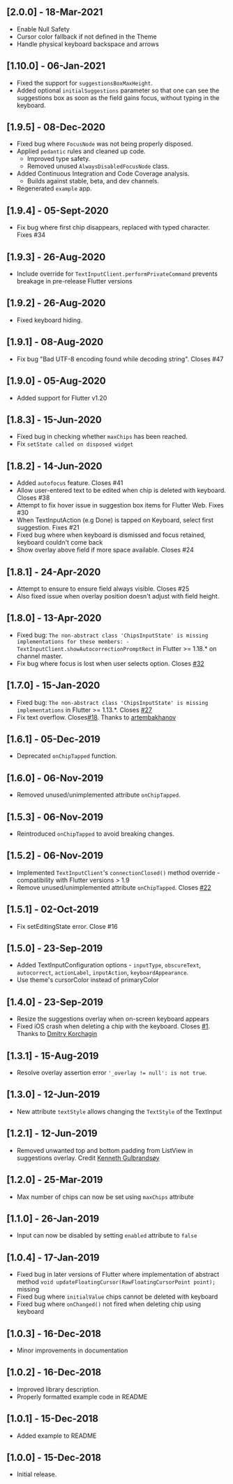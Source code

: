 ## [2.0.0] - 18-Mar-2021

- Enable Null Safety
- Cursor color fallback if not defined in the Theme
- Handle physical keyboard backspace and arrows

## [1.10.0] - 06-Jan-2021

- Fixed the support for `suggestionsBoxMaxHeight`.
- Added optional `initialSuggestions` parameter so that one can see the suggestions box as soon as the field gains focus, without typing in the keyboard.

## [1.9.5] - 08-Dec-2020

- Fixed bug where `FocusNode` was not being properly disposed.
- Applied `pedantic` rules and cleaned up code.
  - Improved type safety.
  - Removed unused `AlwaysDisabledFocusNode` class.
- Added Continuous Integration and Code Coverage analysis.
  - Builds against stable, beta, and dev channels.
- Regenerated `example` app.

## [1.9.4] - 05-Sept-2020

- Fix bug where first chip disappears, replaced with typed character. Fixes #34

## [1.9.3] - 26-Aug-2020

- Include override for `TextInputClient.performPrivateCommand` prevents breakage in pre-release Flutter versions

## [1.9.2] - 26-Aug-2020

- Fixed keyboard hiding.

## [1.9.1] - 08-Aug-2020

- Fix bug "Bad UTF-8 encoding found while decoding string". Closes #47

## [1.9.0] - 05-Aug-2020

- Added support for Flutter v1.20

## [1.8.3] - 15-Jun-2020

- Fixed bug in checking whether `maxChips` has been reached.
- Fix `setState called on disposed widget`

## [1.8.2] - 14-Jun-2020

- Added `autofocus` feature. Closes #41
- Allow user-entered text to be edited when chip is deleted with keyboard. Closes #38
- Attempt to fix hover issue in suggestion box items for Flutter Web. Fixes #30
- When TextInputAction (e.g Done) is tapped on Keyboard, select first suggestion. Fixes #21
- Fixed bug where when keyboard is dismissed and focus retained, keyboard couldn't come back
- Show overlay above field if more space available. Closes #24

## [1.8.1] - 24-Apr-2020

- Attempt to ensure to ensure field always visible. Closes #25
- Also fixed issue when overlay position doesn't adjust with field height.

## [1.8.0] - 13-Apr-2020

- Fixed bug: `The non-abstract class 'ChipsInputState' is missing implementations for these members: - TextInputClient.showAutocorrectionPromptRect` in Flutter >= 1.18.\* on channel master.
- Fix bug where focus is lost when user selects option. Closes [#32](https://github.com/danvick/flutter_chips_input/issues/32)

## [1.7.0] - 15-Jan-2020

- Fixed bug: `The non-abstract class 'ChipsInputState' is missing implementations` in Flutter >= 1.13.\*. Closes [#27](https://github.com/danvick/flutter_chips_input/issues/27)
- Fix text overflow. Closes[#18](https://github.com/danvick/flutter_chips_input/issues/18). Thanks to [artembakhanov](https://github.com/artembakhanov)

## [1.6.1] - 05-Dec-2019

- Deprecated `onChipTapped` function.

## [1.6.0] - 06-Nov-2019

- Removed unused/unimplemented attribute `onChipTapped`.

## [1.5.3] - 06-Nov-2019

- Reintroduced `onChipTapped` to avoid breaking changes.

## [1.5.2] - 06-Nov-2019

- Implemented `TextInputClient`'s `connectionClosed()` method override - compatibility with Flutter versions > 1.9
- Remove unused/unimplemented attribute `onChipTapped`. Closes [#22](https://github.com/danvick/flutter_chips_input/issues/22)

## [1.5.1] - 02-Oct-2019

- Fix setEditingState error. Close #16

## [1.5.0] - 23-Sep-2019

- Added TextInputConfiguration options - `inputType`, `obscureText`, `autocorrect`, `actionLabel`, `inputAction`, `keyboardAppearance`.
- Use theme's cursorColor instead of primaryColor

## [1.4.0] - 23-Sep-2019

- Resize the suggestions overlay when on-screen keyboard appears
- Fixed iOS crash when deleting a chip with the keyboard. Closes [#1](https://github.com/danvick/flutter_chips_input/issues/1). Thanks to [Dmitry Korchagin](https://github.com/dgsc-fav)

## [1.3.1] - 15-Aug-2019

- Resolve overlay assertion error `'_overlay != null': is not true`.

## [1.3.0] - 12-Jun-2019

- New attribute `textStyle` allows changing the `TextStyle` of the TextInput

## [1.2.1] - 12-Jun-2019

- Removed unwanted top and bottom padding from ListView in suggestions overlay. Credit [Kenneth Gulbrandsøy](https://github.com/kengu)

## [1.2.0] - 25-Mar-2019

- Max number of chips can now be set using `maxChips` attribute

## [1.1.0] - 26-Jan-2019

- Input can now be disabled by setting `enabled` attribute to `false`

## [1.0.4] - 17-Jan-2019

- Fixed bug in later versions of Flutter where implementation of abstract method `void updateFloatingCursor(RawFloatingCursorPoint point);` missing
- Fixed bug where `initialValue` chips cannot be deleted with keyboard
- Fixed bug where `onChanged()` not fired when deleting chip using keyboard

## [1.0.3] - 16-Dec-2018

- Minor improvements in documentation

## [1.0.2] - 16-Dec-2018

- Improved library description.
- Properly formatted example code in README

## [1.0.1] - 15-Dec-2018

- Added example to README

## [1.0.0] - 15-Dec-2018

- Initial release.

